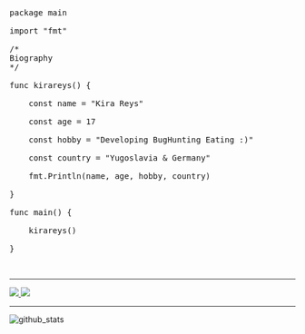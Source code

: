 <pre>package main

import "fmt"

/*
Biography
*/

func kirareys() { <br>
	const name = "Kira Reys" <br>
	const age = 17 <br>
	const hobby = "Developing BugHunting Eating :)" <br>
	const country = "Yugoslavia & Germany" <br>
	fmt.Println(name, age, hobby, country) <br>
}

func main() { <br>
	kirareys() <br>
}
</pre>
<br>
<hr> 
<a href="https://discord.com/"><img src="https://img.shields.io/badge/Discord-Kira%20Reys%232749-blue?style=plastic&logo=discord.svg" /> </a>
<a href="https://instagram.com/kira.reys"><img src="https://img.shields.io/badge/Instagram-Kira%20Reys-purple?style=plastic&logo=instagram"/> </a>
<hr> 
<center><img align="left" alt="github_stats" src="https://github-readme-stats.vercel.app/api?username=KiraReys&show_icons=true&theme=radical">

